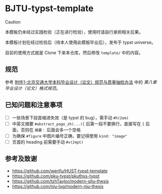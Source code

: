 # BJTU-typst-template

> [!CAUTION]
>
> 本模板仍未经过实践检验（正在进行检验），使用时请自行承担相关后果。

本模板计划在经过检验后（待本人使用此模板毕业后），发布于 typst universe。

目前的使用方式就是 Clone 下来本仓库，然后修改 `template/` 中的内容。

## 规范

参考 [附件1-北京交通大学本科毕业设计（论文）规范与质量抽检办法](./files/附件1-北京交通大学本科毕业设计（论文）规范与质量抽检办法) 中的 *第八章 毕业设计（论文）格式规范*。

## 已知问题和注意事项

- [ ] 一些场景下段首缩进失效（是 typst 的 bug），需手动 `#h(2em)`
- [ ] 中英文摘要 `#abstract_page_zh(...)[` 后第一段不要换行，直接写在 `[` 后面，否则在 `摘要：` 后面会多一个空格
- [ ] 为确保 `#figure` 中图片编号正确，要记得使用 `kind: "image"`
- [ ] 页首的 heading 前需要手动 `#v(24pt)`

## 参考及致谢

- https://github.com/werifu/HUST-typst-template
- https://github.com/pku-typst/pkuthss-typst
- https://github.com/tzhTaylor/modern-sjtu-thesis
- https://github.com/nju-lug/modern-nju-thesis
